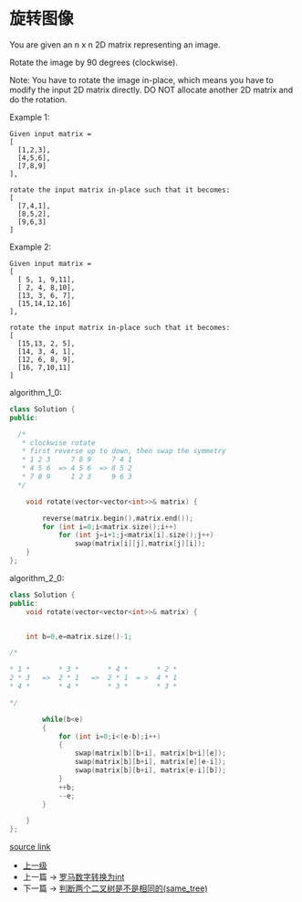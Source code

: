 # 旋转图像

You are given an n x n 2D matrix representing an image.

Rotate the image by 90 degrees (clockwise).

Note:
You have to rotate the image in-place, which means you have to modify the input 2D matrix directly. DO NOT allocate another 2D matrix and do the rotation.

Example 1:

```
Given input matrix =
[
  [1,2,3],
  [4,5,6],
  [7,8,9]
],

rotate the input matrix in-place such that it becomes:
[
  [7,4,1],
  [8,5,2],
  [9,6,3]
]
```

Example 2:
```
Given input matrix =
[
  [ 5, 1, 9,11],
  [ 2, 4, 8,10],
  [13, 3, 6, 7],
  [15,14,12,16]
],

rotate the input matrix in-place such that it becomes:
[
  [15,13, 2, 5],
  [14, 3, 4, 1],
  [12, 6, 8, 9],
  [16, 7,10,11]
]
```


algorithm_1_0:
```c++
class Solution {
public:

  /*
   * clockwise rotate
   * first reverse up to down, then swap the symmetry
   * 1 2 3     7 8 9     7 4 1
   * 4 5 6  => 4 5 6  => 8 5 2
   * 7 8 9     1 2 3     9 6 3
  */

    void rotate(vector<vector<int>>& matrix) {

        reverse(matrix.begin(),matrix.end());
        for (int i=0;i<matrix.size();i++)
            for (int j=i+1;j<matrix[i].size();j++)
                swap(matrix[i][j],matrix[j][i]);
    }
};
```

algorithm_2_0:
```c++
class Solution {
public:
    void rotate(vector<vector<int>>& matrix) {


    int b=0,e=matrix.size()-1;

/*

* 1 *       * 3 *       * 4 *       * 2 *
2 * 3   =>  2 * 1   =>  2 * 1  = >  4 * 1
* 4 *       * 4 *       * 3 *       * 3 *

*/

        while(b<e)
        {
            for (int i=0;i<(e-b);i++)
            {
                swap(matrix[b][b+i], matrix[b+i][e]);
                swap(matrix[b][b+i], matrix[e][e-i]);
                swap(matrix[b][b+i], matrix[e-i][b]);
            }
            ++b;
            --e;
        }

    }
};
```

[source link](https://leetcode.com/problems/rotate-image/discuss/)


- [上一级](README.md)
- 上一篇 -> [罗马数字转换为int](romanToInt.md)
- 下一篇 -> [判断两个二叉树是不是相同的(same_tree)](same_tree.md)
